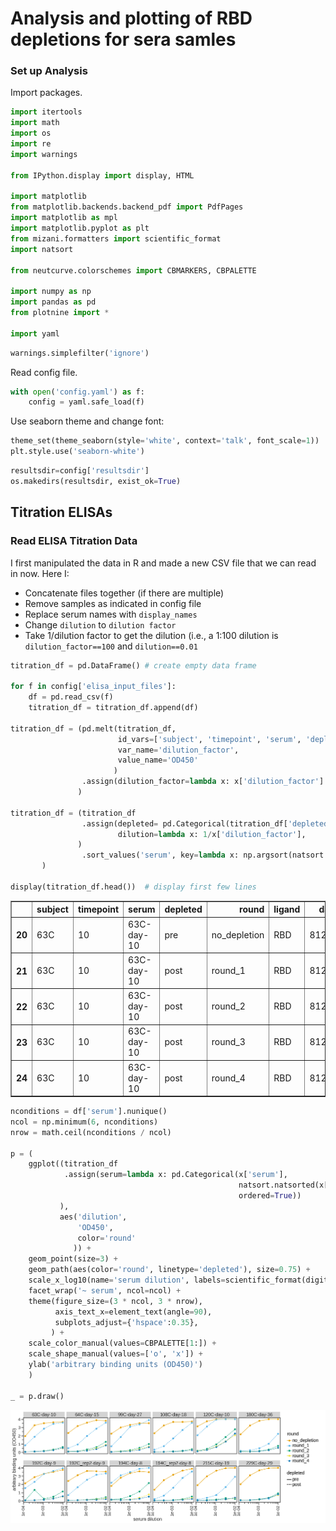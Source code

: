 # Analysis and plotting of RBD depletions for sera samles

### Set up Analysis

Import packages.


```python
import itertools
import math
import os
import re
import warnings

from IPython.display import display, HTML

import matplotlib
from matplotlib.backends.backend_pdf import PdfPages
import matplotlib as mpl
import matplotlib.pyplot as plt
from mizani.formatters import scientific_format
import natsort

from neutcurve.colorschemes import CBMARKERS, CBPALETTE

import numpy as np
import pandas as pd
from plotnine import *

import yaml
```


```python
warnings.simplefilter('ignore')
```

Read config file.


```python
with open('config.yaml') as f:
    config = yaml.safe_load(f)
```

Use seaborn theme and change font:


```python
theme_set(theme_seaborn(style='white', context='talk', font_scale=1))
plt.style.use('seaborn-white')
```


```python
resultsdir=config['resultsdir']
os.makedirs(resultsdir, exist_ok=True)
```

## Titration ELISAs

### Read ELISA Titration Data

I first manipulated the data in R and made a new CSV file that we can read in now. Here I:
* Concatenate files together (if there are multiple)
* Remove samples as indicated in config file
* Replace serum names with `display_names`
* Change `dilution` to `dilution factor`
* Take 1/dilution factor to get the dilution (i.e., a 1:100 dilution is `dilution_factor==100` and `dilution==0.01`


```python
titration_df = pd.DataFrame() # create empty data frame

for f in config['elisa_input_files']:
    df = pd.read_csv(f)
    titration_df = titration_df.append(df)
    
titration_df = (pd.melt(titration_df, 
                        id_vars=['subject', 'timepoint', 'serum', 'depleted', 'round', 'ligand', 'date'], 
                        var_name='dilution_factor', 
                        value_name='OD450'
                       )
                .assign(dilution_factor=lambda x: x['dilution_factor'].astype(int))
               )

titration_df = (titration_df
                .assign(depleted= pd.Categorical(titration_df['depleted'], categories=['pre', 'post'], ordered=True),
                        dilution=lambda x: 1/x['dilution_factor'],
               )
                .sort_values('serum', key=lambda x: np.argsort(natsort.index_natsorted(x)))
       )

display(titration_df.head())  # display first few lines
```


<div>
<style scoped>
    .dataframe tbody tr th:only-of-type {
        vertical-align: middle;
    }

    .dataframe tbody tr th {
        vertical-align: top;
    }

    .dataframe thead th {
        text-align: right;
    }
</style>
<table border="1" class="dataframe">
  <thead>
    <tr style="text-align: right;">
      <th></th>
      <th>subject</th>
      <th>timepoint</th>
      <th>serum</th>
      <th>depleted</th>
      <th>round</th>
      <th>ligand</th>
      <th>date</th>
      <th>dilution_factor</th>
      <th>OD450</th>
      <th>dilution</th>
    </tr>
  </thead>
  <tbody>
    <tr>
      <th>20</th>
      <td>63C</td>
      <td>10</td>
      <td>63C-day-10</td>
      <td>pre</td>
      <td>no_depletion</td>
      <td>RBD</td>
      <td>81221</td>
      <td>100</td>
      <td>3.6656</td>
      <td>0.01</td>
    </tr>
    <tr>
      <th>21</th>
      <td>63C</td>
      <td>10</td>
      <td>63C-day-10</td>
      <td>post</td>
      <td>round_1</td>
      <td>RBD</td>
      <td>81221</td>
      <td>100</td>
      <td>3.5898</td>
      <td>0.01</td>
    </tr>
    <tr>
      <th>22</th>
      <td>63C</td>
      <td>10</td>
      <td>63C-day-10</td>
      <td>post</td>
      <td>round_2</td>
      <td>RBD</td>
      <td>81221</td>
      <td>100</td>
      <td>0.6363</td>
      <td>0.01</td>
    </tr>
    <tr>
      <th>23</th>
      <td>63C</td>
      <td>10</td>
      <td>63C-day-10</td>
      <td>post</td>
      <td>round_3</td>
      <td>RBD</td>
      <td>81221</td>
      <td>100</td>
      <td>0.4912</td>
      <td>0.01</td>
    </tr>
    <tr>
      <th>24</th>
      <td>63C</td>
      <td>10</td>
      <td>63C-day-10</td>
      <td>post</td>
      <td>round_4</td>
      <td>RBD</td>
      <td>81221</td>
      <td>100</td>
      <td>0.5216</td>
      <td>0.01</td>
    </tr>
  </tbody>
</table>
</div>



```python
nconditions = df['serum'].nunique()
ncol = np.minimum(6, nconditions)
nrow = math.ceil(nconditions / ncol)

p = (
    ggplot((titration_df
            .assign(serum=lambda x: pd.Categorical(x['serum'], 
                                                   natsort.natsorted(x['serum'].unique()), 
                                                   ordered=True))
           ),
           aes('dilution', 
               'OD450', 
               color='round'
              )) +
    geom_point(size=3) +
    geom_path(aes(color='round', linetype='depleted'), size=0.75) +
    scale_x_log10(name='serum dilution', labels=scientific_format(digits=0)) +
    facet_wrap('~ serum', ncol=ncol) +
    theme(figure_size=(3 * ncol, 3 * nrow),
          axis_text_x=element_text(angle=90),
          subplots_adjust={'hspace':0.35},
         ) +
    scale_color_manual(values=CBPALETTE[1:]) +
    scale_shape_manual(values=['o', 'x']) +
    ylab('arbitrary binding units (OD450)')
    )

_ = p.draw()
```


    
![png](rbd_depletions_files/rbd_depletions_11_0.png)
    



```python

```
